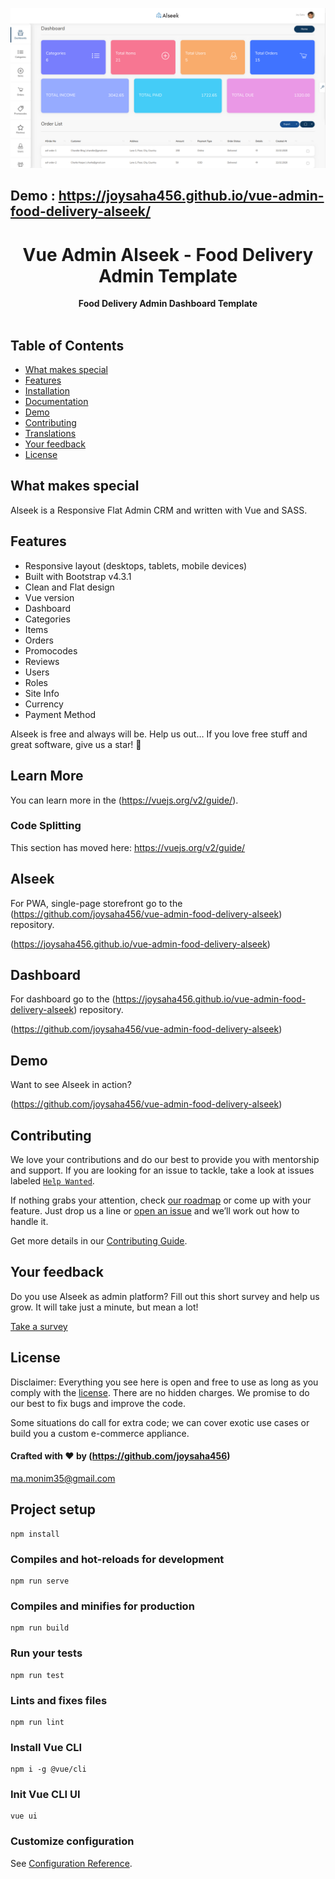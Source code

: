 ![](screenshots/screenshot1.png)

## Demo : https://joysaha456.github.io/vue-admin-food-delivery-alseek/


<div align="center">
  <h1>Vue Admin Alseek - Food Delivery Admin Template</h1>
</div>

<div align="center">
  <strong>Food Delivery Admin Dashboard Template</strong>
</div>

<br>

## Table of Contents

- [What makes special](#what-makes-Alseek-special)
- [Features](#features)
- [Installation](#installation)
- [Documentation](#documentation)
- [Demo](#demo)
- [Contributing](#contributing)
- [Translations](#translations)
- [Your feedback](#your-feedback)
- [License](#license)

## What makes special

Alseek is a Responsive Flat Admin CRM and written with Vue and SASS.

## Features

- Responsive layout (desktops, tablets, mobile devices)
- Built with Bootstrap v4.3.1
- Clean and Flat design
- Vue version
- Dashboard
- Categories
- Items
- Orders
- Promocodes
- Reviews
- Users
- Roles
- Site Info
- Currency
- Payment Method

Alseek is free and always will be.
Help us out… If you love free stuff and great software, give us a star! 🌟


## Learn More

You can learn more in the (https://vuejs.org/v2/guide/).

### Code Splitting

This section has moved here: https://vuejs.org/v2/guide/


## Alseek

For PWA, single-page storefront go to the (https://github.com/joysaha456/vue-admin-food-delivery-alseek) repository.

(https://joysaha456.github.io/vue-admin-food-delivery-alseek)

## Dashboard

For dashboard go to the (https://joysaha456.github.io/vue-admin-food-delivery-alseek) repository.

(https://github.com/joysaha456/vue-admin-food-delivery-alseek)

## Demo

Want to see Alseek in action?

(https://github.com/joysaha456/vue-admin-food-delivery-alseek)

## Contributing

We love your contributions and do our best to provide you with mentorship and support. If you are looking for an issue to tackle, take a look at issues labeled [`Help Wanted`](https://github.com/joysaha456/vue-admin-food-delivery-alseek).

If nothing grabs your attention, check [our roadmap](https://github.com/joysaha456/vue-admin-food-delivery-alseek) or come up with your feature. Just drop us a line or [open an issue](https://github.com/joysaha456/vue-admin-food-delivery-alseek/issues/new) and we’ll work out how to handle it.

Get more details in our [Contributing Guide](https://github.com/joysaha456).

## Your feedback

Do you use Alseek as admin platform?
Fill out this short survey and help us grow. It will take just a minute, but mean a lot!

[Take a survey](https://github.com/joysaha456/vue-admin-food-delivery-alseek)

## License

Disclaimer: Everything you see here is open and free to use as long as you comply with the [license](https://github.com/joysaha456/vue-admin-food-delivery-alseek/blob/master/LICENSE). There are no hidden charges. We promise to do our best to fix bugs and improve the code.

Some situations do call for extra code; we can cover exotic use cases or build you a custom e-commerce appliance.

#### Crafted with ❤️ by (https://github.com/joysaha456)

ma.monim35@gmail.com


## Project setup
```
npm install
```

### Compiles and hot-reloads for development
```
npm run serve
```

### Compiles and minifies for production
```
npm run build
```

### Run your tests
```
npm run test
```

### Lints and fixes files
```
npm run lint
```

### Install Vue CLI
```
npm i -g @vue/cli
```

### Init Vue CLI UI
```
vue ui
```

### Customize configuration
See [Configuration Reference](https://cli.vuejs.org/config/).
